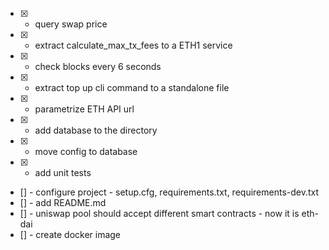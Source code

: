 * [X] - query swap price
* [X] - extract calculate_max_tx_fees to a ETH1 service
* [X] - check blocks every 6 seconds
* [X] - extract top up cli command to a standalone file
* [X] - parametrize ETH API url
* [X] - add database to the directory
* [X] - move config to database 
* [X] - add unit tests
* [] - configure project - setup.cfg, requirements.txt, requirements-dev.txt
* [] - add README.md
* [] - uniswap pool should accept different smart contracts - now it is eth-dai
* [] - create docker image